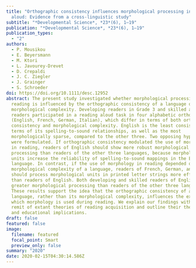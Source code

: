 ```yaml
---
title: "Orthographic consistency influences morphological processing in reading
  aloud: Evidence from a cross-linguistic study"
subtitle: "*Developmental Science*, *23*(6), 1–19"
publication: "*Developmental Science*, *23*(6), 1–19"
publication_types:
  - "2"
authors:
  - P. Mousikou
  - E. Beyersmann
  - M. Ktori
  - L. Javourey-Drevet
  - D. Crepaldi
  - J. C. Ziegler
  - J. Grainger
  - S. Schroeder
doi: https://doi.org/10.1111/desc.12952
abstract: The present study investigated whether morphological processing in
  reading is influenced by the orthographic consistency of a language or its
  morphological complexity. Developing readers in Grade 3 and skilled adult
  readers participated in a reading aloud task in four alphabetic orthographies
  (English, French, German, Italian), which differ in terms of both orthographic
  consistency and morphological complexity. English is the least consistent, in
  terms of its spelling-to-sound relationships, as well as the most
  morphologically sparse, compared to the other three. Two opposing hypotheses
  were formulated. If orthographic consistency modulated the use of morphology
  in reading, readers of English should show more robust morphological
  processing than readers of the other three languages, because morphological
  units increase the reliability of spelling-to-sound mappings in the English
  language. In contrast, if the use of morphology in reading depended on the
  morphological complexity of a language, readers of French, German, and Italian
  should process morphological units in printed letter strings more efficiently
  than readers of English. Both developing and skilled readers of English showed
  greater morphological processing than readers of the other three languages.
  These results support the idea that the orthographic consistency of a
  language, rather than its morphological complexity, influences the extent to
  which morphology is used during reading. We explain our findings within the
  remit of extant theories of reading acquisition and outline their theoretical
  and educational implications.
draft: false
featured: false
image:
  filename: featured
  focal_point: Smart
  preview_only: false
summary: "2020"
date: 2020-02-15T04:30:14.586Z
---
```

